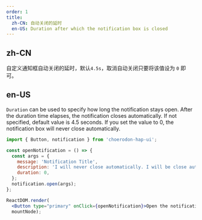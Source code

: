 ```yaml
---
order: 1
title:
  zh-CN: 自动关闭的延时
  en-US: Duration after which the notification box is closed
---
```


## zh-CN

自定义通知框自动关闭的延时，默认`4.5s`，取消自动关闭只要将该值设为 `0` 即可。

## en-US

`Duration` can be used to specify how long the notification stays open. After the duration time elapses,
the notification closes automatically. If not specified, default value is 4.5 seconds. If you set the value to 0,
the notification box will never close automatically.

````jsx
import { Button, notification } from 'choerodon-hap-ui';

const openNotification = () => {
  const args = {
    message: 'Notification Title',
    description: 'I will never close automatically. I will be close automatically. I will never close automatically.',
    duration: 0,
  };
  notification.open(args);
};

ReactDOM.render(
  <Button type="primary" onClick={openNotification}>Open the notification box</Button>,
  mountNode);
````

